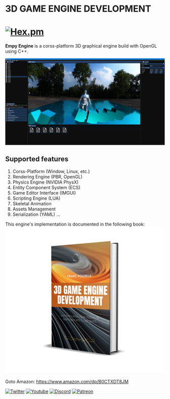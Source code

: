 # 3D GAME ENGINE DEVELOPMENT

# [![Hex.pm](https://img.shields.io/hexpm/l/plug?color=orange&logo=madsycode&logoColor=red&style=plastic)](https://github.com/Madsycode/orbit-dev/blob/2a7f85551977d0d1274db3fe6cd2da9020d23541/LICENSE)
**Empy Engine** is a corss-platform 3D graphical engine build with OpenGL using C++.

![Preview](https://github.com/Madsycode/book-empy-engine/blob/master/preview.png)

## Supported features
1. Corss-Platform (Window, Linux, etc.)
2. Rendering Engine (PBR, OpenGL)
3. Physics Engine (NVIDIA PhysX)
4. Entity Component System (ECS)
6. Game Editor Interface (IMGUI)
5. Scripting Engine (LUA)
7. Skeletal Animation
9. Assets Management
8. Serialization (YAML)
...

This engine's implementation is documented in the following book: 
![Preview](https://github.com/Madsycode/book-empy-engine/blob/master/book.png)

Goto Amazon: https://www.amazon.com/dp/B0CTXDT8JM

[![Twitter](https://img.shields.io/badge/madsycode--blue.svg?style=social&logo=Twitter)](https://twitter.com/MadsyCode)
[![Youtube](https://img.shields.io/badge/madsycode--red.svg?style=social&logo=youtube)](https://www.youtube.com/c/madsycode)
[![Discord](https://img.shields.io/badge/madsycode%20--blue.svg?style=social&logo=Discord)](https://discord.gg/pfr5tzEh)
[![Patreon](https://img.shields.io/badge/madsycode--green.svg?style=social&logo=Patreon)](https://www.patreon.com/madsycode)

